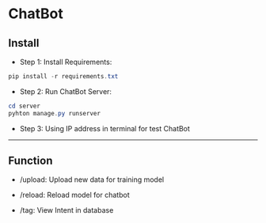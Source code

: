 # ChatBot
## Install
* Step 1: Install Requirements:

```powershell
pip install -r requirements.txt
```

* Step 2: Run ChatBot Server:

```powershell
cd server
pyhton manage.py runserver 
```

* Step 3: Using IP address in terminal for test ChatBot

***

## Function
* /upload: Upload new data for training model 

* /reload: Reload model for chatbot   

* /tag: View Intent in database   